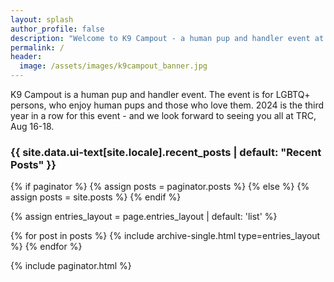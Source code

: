 ```yaml
---
layout: splash
author_profile: false
description: "Welcome to K9 Campout - a human pup and handler event at TRC"
permalink: /
header:
  image: /assets/images/k9campout_banner.jpg
---
```


K9 Campout is a human pup and handler event. The event is for LGBTQ+ persons, who enjoy human pups and those who love them. 2024 is the third year in a row for this event - and we look forward to seeing you all at TRC, Aug 16-18.


<h3 class="archive__subtitle">{{ site.data.ui-text[site.locale].recent_posts | default: "Recent Posts" }}</h3>

{% if paginator %}
  {% assign posts = paginator.posts %}
{% else %}
  {% assign posts = site.posts %}
{% endif %}

{% assign entries_layout = page.entries_layout | default: 'list' %}
<div class="entries-{{ entries_layout }}">
  {% for post in posts %}
    {% include archive-single.html type=entries_layout %}
  {% endfor %}
</div>

{% include paginator.html %}